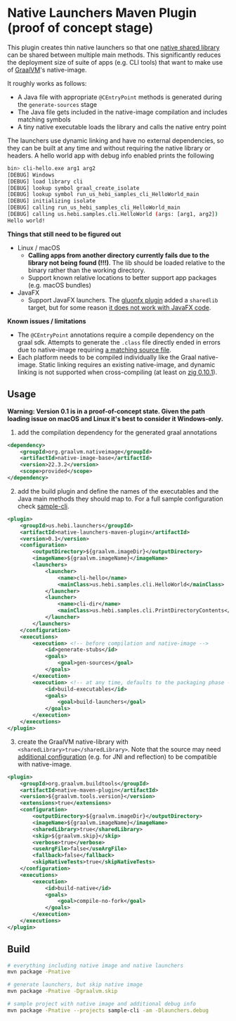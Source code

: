 # Native Launchers Maven Plugin (proof of concept stage)

This plugin creates thin native launchers so that one [native shared library](https://www.graalvm.org/22.2/reference-manual/native-image/guides/build-native-shared-library/) can be shared between multiple main methods. This significantly reduces the deployment size of suite of apps (e.g. CLI tools) that want to make use of [GraalVM](https://www.graalvm.org/)'s native-image.

It roughly works as follows:
* A Java file with appropriate `@CEntryPoint` methods is generated during the `generate-sources` stage
* The Java file gets included in the native-image compilation and includes matching symbols
* A tiny native executable loads the library and calls the native entry point

The launchers use dynamic linking and have no external dependencies, so they can be built at any time and without requiring the native library or headers. A hello world app with debug info enabled prints the following

```bash
bin> cli-hello.exe arg1 arg2
[DEBUG] Windows
[DEBUG] load library cli
[DEBUG] lookup symbol graal_create_isolate
[DEBUG] lookup symbol run_us_hebi_samples_cli_HelloWorld_main
[DEBUG] initializing isolate
[DEBUG] calling run_us_hebi_samples_cli_HelloWorld_main
[DEBUG] calling us.hebi.samples.cli.HelloWorld (args: [arg1, arg2])
Hello world!
```

**Things that still need to be figured out**
* Linux / macOS
  * **Calling apps from another directory currently fails due to the library not being found (!!!)**. The lib should be loaded relative to the binary rather than the working directory.
  * Support known relative locations to better support app packages (e.g. macOS bundles)
* JavaFX
  * Support JavaFX launchers. The [gluonfx plugin](https://github.com/gluonhq/gluonfx-maven-plugin) added a `sharedlib` target, but for some reason [it does not work with JavaFX code](https://docs.gluonhq.com/#_native_shared_libraries).

**Known issues / limitations**
* The `@CEntryPoint` annotations require a compile dependency on the graal sdk. Attempts to generate the `.class` file directly ended in errors due to native-image requiring [a matching source file](https://github.com/graalvm/graal-jvmci-8/blob/master/jvmci/jdk.vm.ci.meta/src/jdk/vm/ci/meta/ResolvedJavaType.java#L315-L318).
* Each platform needs to be compiled individually like the Graal native-image. Static linking requires an existing native-image, and dynamic linking is not supported when cross-compiling (at least on [zig 0.10.1](https://ziglang.org/download/0.10.1/release-notes.html)).

## Usage

**Warning: Version 0.1 is in a proof-of-concept state. Given the path loading issue on macOS and Linux it's best to consider it Windows-only.** 

1. add the compilation dependency for the generated graal annotations
```xml
<dependency>
    <groupId>org.graalvm.nativeimage</groupId>
    <artifactId>native-image-base</artifactId>
    <version>22.3.2</version>
    <scope>provided</scope>
</dependency>
```

2. add the build plugin and define the names of the executables and the Java main methods they should map to. For a full sample configuration check [sample-cli](./sample-cli/pom.xml).

```xml
<plugin>
    <groupId>us.hebi.launchers</groupId>
    <artifactId>native-launchers-maven-plugin</artifactId>
    <version>0.1</version>
    <configuration>
        <outputDirectory>${graalvm.imageDir}</outputDirectory>
        <imageName>${graalvm.imageName}</imageName>
        <launchers>
            <launcher>
                <name>cli-hello</name>
                <mainClass>us.hebi.samples.cli.HelloWorld</mainClass>
            </launcher>
            <launcher>
                <name>cli-dir</name>
                <mainClass>us.hebi.samples.cli.PrintDirectoryContents</mainClass>
            </launcher>
        </launchers>
    </configuration>
    <executions>
        <execution> <!-- before compilation and native-image -->
            <id>generate-stubs</id>
            <goals>
                <goal>gen-sources</goal>
            </goals>
        </execution>
        <execution> <!-- at any time, defaults to the packaging phase -->
            <id>build-executables</id>
            <goals>
                <goal>build-launchers</goal>
            </goals>
        </execution>
    </executions>
</plugin> 
```

3. create the GraalVM native-library with `<sharedLibrary>true</sharedLibrary>`. Note that the source may need [additional configuration](https://www.graalvm.org/22.3/reference-manual/native-image/guides/configure-with-tracing-agent/) (e.g. for JNI and reflection) to be compatible with native-image.

```xml
<plugin>
    <groupId>org.graalvm.buildtools</groupId>
    <artifactId>native-maven-plugin</artifactId>
    <version>${graalvm.tools.version}</version>
    <extensions>true</extensions>
    <configuration>
        <outputDirectory>${graalvm.imageDir}</outputDirectory>
        <imageName>${graalvm.imageName}</imageName>
        <sharedLibrary>true</sharedLibrary>
        <skip>${graalvm.skip}</skip>
        <verbose>true</verbose>
        <useArgFile>false</useArgFile>
        <fallback>false</fallback>
        <skipNativeTests>true</skipNativeTests>
    </configuration>
    <executions>
        <execution>
            <id>build-native</id>
            <goals>
                <goal>compile-no-fork</goal>
            </goals>
        </execution>
    </executions>
</plugin>
```

## Build

```bash
# everything including native image and native launchers
mvn package -Pnative

# generate launchers, but skip native image
mvn package -Pnative -Dgraalvm.skip

# sample project with native image and additional debug info
mvn package -Pnative --projects sample-cli -am -Dlaunchers.debug
```

